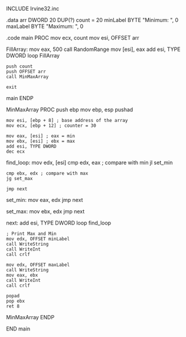 INCLUDE Irvine32.inc

.data
  arr DWORD 20 DUP(?)
  count = 20
  minLabel BYTE "Minimum: ", 0
  maxLabel BYTE "Maximum: ", 0

.code
main PROC
	mov ecx, count
	mov esi, OFFSET arr

FillArray:
	mov eax, 500
	call RandomRange
	mov [esi], eax
	add esi, TYPE DWORD
	loop FillArray

	push count
	push OFFSET arr
	call MinMaxArray

	exit
main ENDP

MinMaxArray PROC
	push ebp
	mov ebp, esp
	pushad

	mov esi, [ebp + 8] ; base address of the array
	mov ecx, [ebp + 12] ; counter = 30
	
	mov eax, [esi] ; eax = min
	mov ebx, [esi] ; ebx = max
	add esi, TYPE DWORD
	dec ecx

find_loop:
	mov edx, [esi]
	cmp edx, eax ; compare with min
	jl set_min

	cmp ebx, edx ; compare with max
	jg set_max

	jmp next

set_min:
	mov eax, edx
	jmp next

set_max:
	mov ebx, edx
	jmp next

next:
	add esi, TYPE DWORD
	loop find_loop

	; Print Max and Min
	mov edx, OFFSET minLabel
	call WriteString
	call WriteInt
	call crlf

	mov edx, OFFSET maxLabel
	call WriteString
	mov eax, ebx
	call WriteInt
	call crlf

	popad
	pop ebx
	ret 8

MinMaxArray ENDP

END main               
